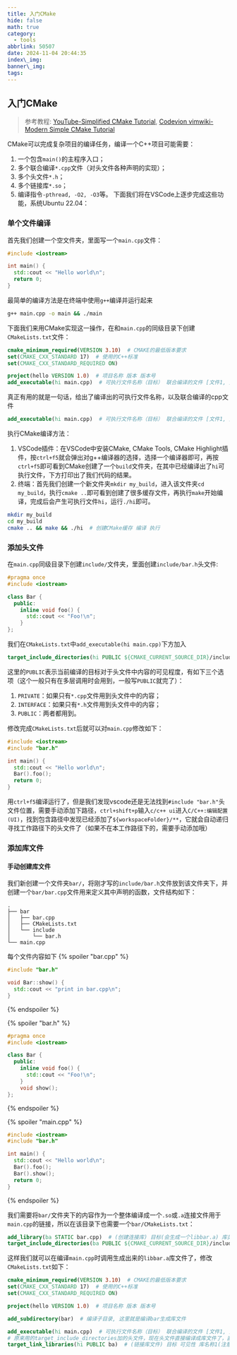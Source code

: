 ```yaml
---
title: 入门CMake
hide: false
math: true
category:
  - tools
abbrlink: 50507
date: 2024-11-04 20:44:35
index\_img:
banner\_img:
tags:
---
```


## 入门CMake
> 参考教程: [YouTube-Simplified CMake Tutorial](https://www.youtube.com/watch?v=mKZ-i-UfGgQ&t=932s), [Codevion vimwiki-Modern Simple CMake Tutorial](https://codevion.github.io/#!cpp/cmake.md)

CMake可以完成复杂项目的编译任务，编译一个C++项目可能需要：
1. 一个包含`main()`的主程序入口；
2. 多个联合编译`*.cpp`文件（对头文件各种声明的实现）；
3. 多个头文件`*.h`；
4. 多个链接库`*.so`；
5. 编译指令`-pthread, -O2, -O3`等。
下面我们将在VSCode上逐步完成这些功能，系统Ubuntu 22.04：

### 单个文件编译
首先我们创建一个空文件夹，里面写一个`main.cpp`文件：
```cpp
#include <iostream>

int main() {
  std::cout << "Hello world\n";
  return 0;
}
```

最简单的编译方法是在终端中使用`g++`编译并运行起来
```bash
g++ main.cpp -o main && ./main
```

下面我们来用CMake实现这一操作，在和`main.cpp`的同级目录下创建`CMakeLists.txt`文件：
```cmake
cmake_minimum_required(VERSION 3.10)  # CMAKE的最低版本要求
set(CMAKE_CXX_STANDARD 17)  # 使用的C++标准
set(CMAKE_CXX_STANDARD_REQUIRED ON)

project(hello VERSION 1.0)  # 项目名称 版本 版本号
add_executable(hi main.cpp)  # 可执行文件名称（目标） 联合编译的文件 [文件1, 文件2, ...]
```

真正有用的就是一句话，给出了编译出的可执行文件名称，以及联合编译的cpp文件
```cmake
add_executable(hi main.cpp)  # 可执行文件名称（目标） 联合编译的文件 [文件1, 文件2, ...]
```

执行CMake编译方法：
1. VSCode插件：在VSCode中安装CMake, CMake Tools, CMake Highlight插件，按`ctrl+f5`就会弹出对g++编译器的选择，选择一个编译器即可，再按`ctrl+f5`即可看到CMake创建了一个`build`文件夹，在其中已经编译出了`hi`可执行文件，下方打印出了我们代码的结果。
2. 终端：首先我们创建一个新文件夹`mkdir my_build`，进入该文件夹`cd my_build`，执行`cmake ..`即可看到创建了很多缓存文件，再执行`make`开始编译，完成后会产生可执行文件`hi`，运行`./hi`即可。
```bash
mkdir my_build
cd my_build
cmake .. && make && ./hi  # 创建CMake缓存 编译 执行
```

### 添加头文件
在`main.cpp`同级目录下创建`include/`文件夹，里面创建`include/bar.h`头文件:
```cpp
#pragma once
#include <iostream>

class Bar {
  public:
    inline void foo() {
      std::cout << "Foo!\n";
    }
};
```
我们在`CMakeLists.txt`中`add_executable(hi main.cpp)`下方加入
```cmake
target_include_directories(hi PUBLIC ${CMAKE_CURRENT_SOURCE_DIR}/include)  # 目标 可见性 头文件目录
```
这里的`PUBLIC`表示当前编译的目标对于头文件中内容的可见程度，有如下三个选项（这个一般只有在多层调用时会用到，一般写`PUBLIC`就完了）：
1. `PRIVATE`：如果只有`*.cpp`文件用到头文件中的内容；
2. `INTERFACE`：如果只有`*.h`文件用到头文件中的内容；
3. `PUBLIC`：两者都用到。

修改完成`CMakeLists.txt`后就可以对`main.cpp`修改如下：
```cpp
#include <iostream>
#include "bar.h"

int main() {
  std::cout << "Hello world\n";
  Bar().foo();
  return 0;
}
```

用`ctrl+f5`编译运行了，但是我们发现vscode还是无法找到`#include "bar.h"`头文件位置，需要手动添加下路径，`ctrl+shift+p`输入`c/c++ ui`进入`C/C++:编辑配置(UI)`，找到包含路径中发现已经添加了`${workspaceFolder}/**`，它就会自动递归寻找工作路径下的头文件了（如果不在本工作路径下的，需要手动添加哦）

### 添加库文件
#### 手动创建库文件
我们新创建一个文件夹`bar/`，将刚才写的`include/bar.h`文件放到该文件夹下，并创建一个`bar/bar.cpp`文件用来定义其中声明的函数，文件结构如下：
```vim
.
├── bar
│   ├── bar.cpp
│   ├── CMakeLists.txt
│   └── include
│       └── bar.h
└── main.cpp
```
每个文件内容如下
{% spoiler "bar.cpp" %}
```cpp
#include "bar.h"

void Bar::show() {
  std::cout << "print in bar.cpp\n";
}
```
{% endspoiler %}

{% spoiler "bar.h" %}
```cpp
#pragma once
#include <iostream>

class Bar {
  public:
    inline void foo() {
      std::cout << "Foo!\n";
    }
    void show();
};
```
{% endspoiler %}

{% spoiler "main.cpp" %}
```cpp
#include <iostream>
#include "bar.h"

int main() {
  std::cout << "Hello world\n";
  Bar().foo();
  Bar().show();
  return 0;
}
```
{% endspoiler %}

我们需要将`bar/`文件夹下的内容作为一个整体编译成一个`.so`或`.a`连接文件用于`main.cpp`的链接，所以在该目录下也需要一个`bar/CMakeLists.txt`：
```cmake
add_library(ba STATIC bar.cpp)  # (创建连接库) 目标(会生成一个libbar.a) 库类型(静态库STATIC) 源文件1 源文件2 ...
target_include_directories(ba PUBLIC ${CMAKE_CURRENT_SOURCE_DIR}/include)  # 所需的头文件
```

这样我们就可以在编译`main.cpp`时调用生成出来的`libbar.a`库文件了，修改`CMakeLists.txt`如下：
```cmake
cmake_minimum_required(VERSION 3.10)  # CMAKE的最低版本要求
set(CMAKE_CXX_STANDARD 17)  # 使用的C++标准
set(CMAKE_CXX_STANDARD_REQUIRED ON)

project(hello VERSION 1.0)  # 项目名称 版本 版本号

add_subdirectory(bar)  # 编译子目录, 这里就是编译bar生成库文件

add_executable(hi main.cpp)  # 可执行文件名称（目标） 联合编译的文件 [文件1, 文件2, ...]
# 原来用的target_include_directories加的头文件，现在头文件直接编译成库文件了，直接调库文件即可
target_link_libraries(hi PUBLIC ba)  # (链接库文件) 目标 可见性 库名称1(注意: 库名称就是bar/CMakeLists.txt中的目标名称, 不是文件夹名称) 库名称2 ...
```
